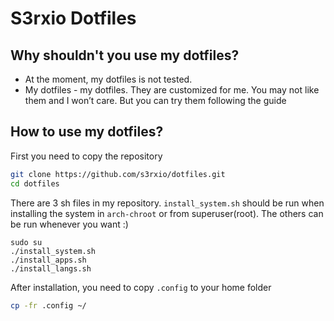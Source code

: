 # S3rxio Dotfiles

## Why shouldn't you use my dotfiles?
 - At the moment, my dotfiles is not tested.
 - My dotfiles - my dotfiles. They are customized for me. You may not like them and I won’t care. But you can try them following the guide

## How to use my dotfiles?
First you need to copy the repository
```sh
git clone https://github.com/s3rxio/dotfiles.git
cd dotfiles
```
There are 3 sh files in my repository. `install_system.sh` should be run when installing the system in `arch-chroot` or from superuser(root). The others can be run whenever you want :)
```
sudo su
./install_system.sh
./install_apps.sh
./install_langs.sh
```
After installation, you need to copy `.config` to your home folder
```sh
cp -fr .config ~/
```
